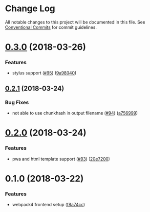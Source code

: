 # Change Log

All notable changes to this project will be documented in this file.
See [Conventional Commits](https://conventionalcommits.org) for commit guidelines.

<a name="0.3.0"></a>
# [0.3.0](https://github.com/clippedjs/clipped/compare/@clipped/preset-webpack4-frontend@0.2.1...@clipped/preset-webpack4-frontend@0.3.0) (2018-03-26)


### Features

* stylus support ([#95](https://github.com/clippedjs/clipped/issues/95)) ([9a98040](https://github.com/clippedjs/clipped/commit/9a98040))




<a name="0.2.1"></a>
## [0.2.1](https://github.com/clippedjs/clipped/compare/@clipped/preset-webpack4-frontend@0.2.0...@clipped/preset-webpack4-frontend@0.2.1) (2018-03-24)


### Bug Fixes

* not able to use chunkhash in output filename ([#94](https://github.com/clippedjs/clipped/issues/94)) ([a756999](https://github.com/clippedjs/clipped/commit/a756999))




<a name="0.2.0"></a>
# [0.2.0](https://github.com/clippedjs/clipped/compare/@clipped/preset-webpack4-frontend@0.1.0...@clipped/preset-webpack4-frontend@0.2.0) (2018-03-24)


### Features

* pwa and html template support ([#93](https://github.com/clippedjs/clipped/issues/93)) ([20e7200](https://github.com/clippedjs/clipped/commit/20e7200))




<a name="0.1.0"></a>
# 0.1.0 (2018-03-22)


### Features

* webpack4 frontend setup ([f8a74cc](https://github.com/clippedjs/clipped/commit/f8a74cc))
